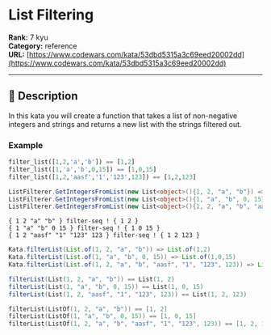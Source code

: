 # List Filtering

**Rank:** 7 kyu  
**Category:** reference  
**URL:** [https://www.codewars.com/kata/53dbd5315a3c69eed20002dd](https://www.codewars.com/kata/53dbd5315a3c69eed20002dd)

---

## 📝 Description

In this kata you will create a function that takes a list of non-negative integers and strings and returns a new list with the strings filtered out.

### Example

```python
filter_list([1,2,'a','b']) == [1,2]
filter_list([1,'a','b',0,15]) == [1,0,15]
filter_list([1,2,'aasf','1','123',123]) == [1,2,123]
```
```csharp
ListFilterer.GetIntegersFromList(new List<object>(){1, 2, "a", "b"}) => {1, 2}
ListFilterer.GetIntegersFromList(new List<object>(){1, "a", "b", 0, 15}) => {1, 0, 15}
ListFilterer.GetIntegersFromList(new List<object>(){1, 2, "a", "b", "aasf", "1", "123", 123}) => {1, 2, 231}
```
```factor
{ 1 2 "a" "b" } filter-seq ! { 1 2 }
{ 1 "a" "b" 0 15 } filter-seq ! { 1 0 15 }
{ 1 2 "aasf" "1" "123" 123 } filter-seq ! { 1 2 123 }
```
```java
Kata.filterList(List.of(1, 2, "a", "b")) => List.of(1,2)
Kata.filterList(List.of(1, "a", "b", 0, 15)) => List.of(1,0,15)
Kata.filterList(List.of(1, 2, "a", "b", "aasf", "1", "123", 123)) => List.of(1, 2, 123)
```
```scala
filterList(List(1, 2, "a", "b")) == List(1, 2)
filterList(List(1, "a", "b", 0, 15)) == List(1, 0, 15)
filterList(List(1, 2, "aasf", "1", "123", 123)) == List(1, 2, 123)
```
```kotlin
filterList(ListOf(1, 2, "a", "b")) == [1, 2]
filterList(ListOf(1, "a", "b", 0, 15)) == [1, 0, 15]
filterList(ListOf(1, 2, "a", "b", "aasf", "1", "123", 123)) == [1, 2, 123]
```
